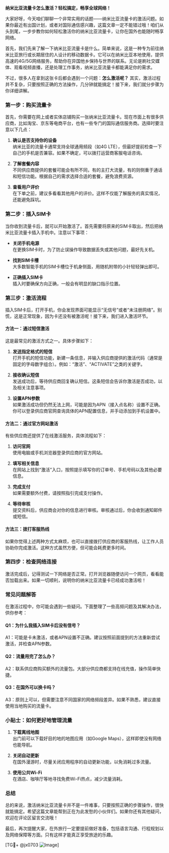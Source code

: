 **纳米比亚流量卡怎么激活？轻松搞定，畅享全球网络！**

大家好呀，今天咱们聊聊一个非常实用的话题——纳米比亚流量卡的激活问题。如果你最近有出国计划，或者对国际通信感兴趣，这篇文章一定不能错过哦！咱们从头到尾，一步步教你如何轻松激活你的纳米比亚流量卡，让你在国外也能随时畅享网络。

首先，我们先来了解一下纳米比亚流量卡是什么。简单来说，这是一种专为前往纳米比亚旅行或长期居住的人设计的移动数据卡。它可以在纳米比亚本地使用，提供高速的4G/5G网络服务，帮助你在异国他乡保持与世界的联系。无论是刷社交媒体、观看视频直播，还是处理工作事务，纳米比亚流量卡都能满足你的需求。

不过，很多人在拿到这张卡后都会遇到一个问题：**怎么激活呢？** 其实，激活过程并不复杂，只要按照正确的方法操作，几分钟就能搞定！接下来，我们就分步骤为你详细讲解。

### **第一步：购买流量卡**
首先，你需要在网上或者实体店铺购买一张纳米比亚流量卡。现在市面上有很多供应商，比如淘宝、京东等电商平台，也有一些专门的国际通信服务商。选择时要注意以下几点：

1. **确认是否支持你的设备**  
   纳米比亚的流量卡通常支持全球通用频段（如4G LTE），但最好提前检查一下自己的手机是否兼容。如果不确定，可以拨打运营商客服电话咨询。

2. **了解套餐内容**  
   不同供应商提供的套餐可能会有所不同，有的主打大流量，有的则侧重于通话和短信功能。根据自己的需求选择合适的套餐，避免浪费资源。

3. **查看用户评价**  
   在下单之前，建议多看看其他用户的评价。这样不仅能了解服务的真实情况，还能避免踩坑。

### **第二步：插入SIM卡**
当你收到流量卡后，就可以开始激活了。首先需要将原来的SIM卡取出，然后把纳米比亚流量卡插入手机中。注意以下事项：

- **关闭手机电源**  
  在更换SIM卡时，为了防止误操作导致数据丢失或其他问题，最好先关机。
  
- **找到SIM卡槽**  
  大多数智能手机的SIM卡槽位于机身侧面，用随机附带的小针轻轻弹出即可。

- **正确插入SIM卡**  
  插入时要确保方向正确，一般会有明显的缺口指示位置。

### **第三步：激活流程**
插入SIM卡后，打开手机，你会发现界面可能显示“无信号”或者“未注册网络”。别慌，这是正常现象，因为卡还没有被激活呢！接下来，我们进入激活环节。

#### **方法一：通过短信激活**
这是最常见的激活方式之一。具体步骤如下：

1. **发送指定格式的短信**  
   打开手机的短信功能，新建一条信息，并输入供应商提供的激活代码（通常是固定的字母数字组合）。例如：“激活”、“ACTIVATE”之类的关键字。

2. **接收确认短信**  
   发送成功后，等待供应商回复确认短信。这条短信会告诉你激活是否成功，以及相关注意事项。

3. **设置APN参数**  
   如果激活成功但仍然无法上网，可能是因为APN（接入点名称）设置不正确。你可以登录供应商官网查询具体的APN配置信息，并手动添加到手机设置中。

#### **方法二：通过官方网站激活**
有些供应商还提供了在线激活服务，具体流程如下：

1. **访问官网**  
   使用电脑或手机浏览器登录供应商的官方网站。

2. **填写相关信息**  
   在网站上找到“激活”入口，按照提示填写你的订单号、手机号码以及其他必要信息。

3. **完成支付**  
   如果需要额外付费，请按照指引完成支付操作。

4. **等待审核**  
   提交资料后，供应商会对你的信息进行审核。审核通过后，你会收到通知邮件或短信。

#### **方法三：拨打客服热线**
如果你觉得上述两种方式太麻烦，也可以直接拨打供应商的客服热线，让工作人员协助你完成激活。这种方式虽然方便，但可能会耗费更多时间。

### **第四步：检查网络连接**
激活完成后，记得测试一下网络是否正常。打开浏览器随便访问一个网页，看看能否加载出来。如果一切顺利，说明你的纳米比亚流量卡已经成功激活啦！

### **常见问题解答**
在激活过程中，你可能会遇到一些疑问。下面整理了一些高频问题及其解决办法，供你参考：

#### **Q1：为什么我插入SIM卡后没有信号？**
A1：可能是卡未激活，或者APN设置不正确。建议按照前面提到的方法重新尝试激活，并检查APN参数。

#### **Q2：流量用完了怎么办？**
A2：联系供应商购买额外的流量包。大部分供应商都支持在线充值，操作简单快捷。

#### **Q3：在国外可以换卡吗？**
A3：原则上可以，但需要注意不同国家的网络频段差异。如果不熟悉，建议直接使用当地购买的流量卡。

### **小贴士：如何更好地管理流量**
1. **下载离线地图**  
   出门前可以下载好目的地的地图应用（如Google Maps），这样即使没有网络也能导航。

2. **关闭自动更新**  
   在国外漫游时，尽量关闭应用程序的自动更新功能，以免消耗过多流量。

3. **使用公共Wi-Fi**  
   在酒店、咖啡厅等地寻找免费Wi-Fi热点，减少流量消耗。

### **总结**
总的来说，激活纳米比亚流量卡并不是一件难事，只要按照正确的步骤操作，很快就能搞定。希望这篇文章能帮到正在为此发愁的小伙伴们。如果你还有其他疑问，欢迎在评论区留言交流哦！

最后，再次提醒大家，在外旅行一定要提前做好准备，包括语言沟通、行程规划以及网络保障等方面。只有这样才能真正享受旅途的乐趣。

[TG💪+ @jx0703 ![Image](https://github.com/user-attachments/assets/dbca1d08-cadb-493c-b0ec-ad6f7a83f270)]